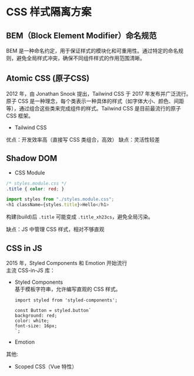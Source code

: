 # CSS 样式隔离方案

## BEM（Block Element Modifier）命名规范  
BEM 是一种命名约定，用于保证样式的模块化和可重用性。通过特定的命名规则，避免全局样式冲突，确保不同组件样式的作用范围清晰。

## Atomic CSS (原子CSS)
2012 年，由 Jonathan Snook 提出，Tailwind CSS 于 2017 年发布并广泛流行。  
原子 CSS 是一种理念，每个类表示一种具体的样式（如字体大小、颜色、间距等），通过组合这些类来完成组件的样式。Tailwind CSS 是目前最流行的原子 CSS 框架。

- Tailwind CSS

优点：开发效率高（直接写 CSS 类组合，高效）
缺点：灵活性较差

## Shadow DOM

- CSS Module
```css
/* styles.module.css */
.title { color: red; }
```
``` js
import styles from "./styles.module.css";
<h1 className={styles.title}>Hello</h1>
```

构建(build)后 `.title` 可能变成 `.title_xh23cs`，避免全局污染。

缺点：JS 中管理 CSS 样式，相对不够直观

## CSS in JS  
2015 年，Styled Components 和 Emotion 开始流行  
主流 CSS-in-JS 库：
- Styled Components  
    基于模板字符串，允许编写直观的 CSS 样式。
    ```
    import styled from 'styled-components';

    const Button = styled.button`
    background: red;
    color: white;
    font-size: 16px;
    `;
    ```
- Emotion

其他:
- Scoped CSS（Vue 特性）

